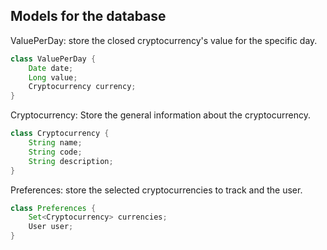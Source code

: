 ## Models for the database

ValuePerDay: store the closed cryptocurrency's value for the specific day.

```java
class ValuePerDay {
	Date date;
	Long value;
	Cryptocurrency currency;
}
```

Cryptocurrency: Store the general information about the cryptocurrency.

```java
class Cryptocurrency {
	String name;
	String code;
	String description;
}
```

Preferences: store the selected cryptocurrencies to track and the user.

```java
class Preferences {
	Set<Cryptocurrency> currencies;
	User user;
}
```
